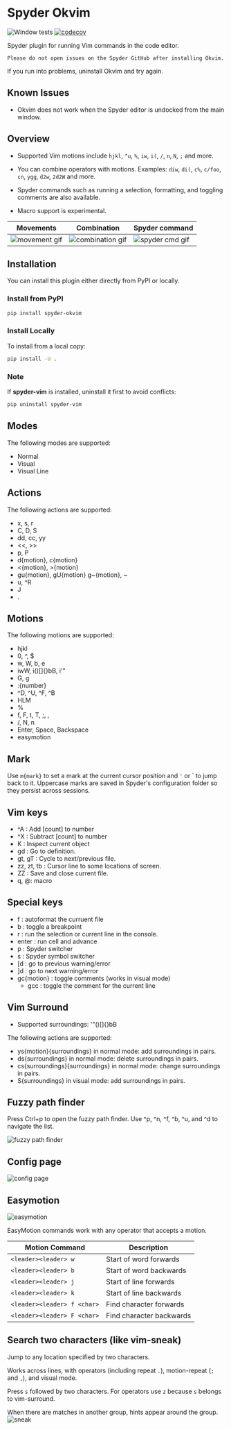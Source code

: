 # Spyder Okvim

![Window tests](https://github.com/ok97465/spyder_okvim/workflows/Windows%20tests/badge.svg)
[![codecov](https://codecov.io/gh/ok97465/spyder_okvim/branch/main/graph/badge.svg?token=7JIIKTOZMO)](https://codecov.io/gh/ok97465/spyder_okvim)

Spyder plugin for running Vim commands in the code editor.

```text
Please do not open issues on the Spyder GitHub after installing Okvim.
```

If you run into problems, uninstall Okvim and try again.

## Known Issues

- Okvim does not work when the Spyder editor is undocked from the main window.

## Overview

- Supported Vim motions include `hjkl`, `^u`, `%`, `iw`, `i(`, `/`, `n`, `N`, `;` and more.

- You can combine operators with motions. Examples: `diw`, `di(`, `c%`, `c/foo`, `cn`, `ygg`, `d2w`, `2d2W` and more.
  
- Spyder commands such as running a selection, formatting, and toggling comments are also available.

- Macro support is experimental.

| Movements | Combination | Spyder command |
|------|-------------|----------------|
|![movement gif](https://github.com/ok97465/spyder_okvim/raw/main/doc/ex_movement.gif) | ![combination gif](https://github.com/ok97465/spyder_okvim/raw/main/doc/ex_combination.gif) | ![spyder cmd gif](https://github.com/ok97465/spyder_okvim/raw/main/doc/ex_spyder_cmd.gif) |


## Installation

You can install this plugin either directly from PyPI or locally.

### Install from PyPI

```bash
pip install spyder-okvim
```

### Install Locally

To install from a local copy:

```bash
pip install -U .
```

### Note

If **spyder-vim** is installed, uninstall it first to avoid conflicts:

```bash
pip uninstall spyder-vim
```

## Modes

The following modes are supported:

- Normal
- Visual
- Visual Line

## Actions

The following actions are supported:

- x, s, r
- C, D, S
- dd, cc, yy
- <<, >>
- p, P
- d{motion}, c{motion}
- <{motion}, >{motion}
- gu{motion}, gU{motion} g~{motion}, ~
- u, ^R
- J
- .

## Motions

The following motions are supported:

- hjkl
- 0, ^, $
- w, W, b, e
- iwW, i()[]{}bB, i'"
- G, g
- :{number}
- ^D, ^U, ^F, ^B
- HLM
- %
- f, F, t, T, ;, ,
- /, N, n
- Enter, Space, Backspace
- easymotion

## Mark

Use `m{mark}` to set a mark at the current cursor position and `'` or \` to jump back to it. Uppercase marks are saved in Spyder's configuration folder so they persist across sessions.

## Vim keys

- ^A : Add [count] to number
- ^X : Subtract [count] to number
- K : Inspect current object
- gd : Go to definition.
- gt, gT : Cycle to next/previous file.
- zz, zt, tb : Cursor line to some locations of screen.
- ZZ : Save and close current file.
- q, @: macro

## Special keys

- <leader>f : autoformat the curruent file
- <leader>b : toggle a breakpoint
- <leader>r : run the selection or current line in the console.
- <leader>enter :  run cell and advance
- <leader>p : Spyder switcher
- <leader>s : Spyder symbol switcher
- [d : go to previous warning/error
- ]d : go to next warning/error
- gc{motion} : toggle comments (works in visual mode)
  - gcc : toggle the comment for the current line

## Vim Surround

- Supported surroundings: '"()[]{}bB

The following actions are supported:

- ys{motion}{surroundings} in normal mode: add surroundings in pairs.
- ds{surroundings} in normal mode: delete surroundings in pairs.
- cs{surroundings}{surroundings} in normal mode: change surroundings in pairs.
- S{surroundings} in visual mode: add surroundings in pairs.

## Fuzzy path finder

Press Ctrl+p to open the fuzzy path finder.
Use ^p, ^n, ^f, ^b, ^u, and ^d to navigate the list.

![fuzzy path finder](https://github.com/ok97465/spyder_okvim/raw/main/doc/path_finder.gif)

## Config page

![config page](https://github.com/ok97465/spyder_okvim/raw/main/doc/config_page.png)

## Easymotion

![easymotion](https://github.com/ok97465/spyder_okvim/raw/main/doc/easymotion.gif)

EasyMotion commands work with any operator that accepts a motion.

| Motion Command                      | Description                                                                                                    |
| ----------------------------------- | -------------------------------------------------------------------------------------------------------------- |
| `<leader><leader> w`                | Start of word forwards                                                                                         |
| `<leader><leader> b`                | Start of word backwards                                                                                        |
| `<leader><leader> j`                | Start of line forwards                                                                                         |
| `<leader><leader> k`                | Start of line backwards                                                                                        |
| `<leader><leader> f <char>`         | Find character forwards                                                                                        |
| `<leader><leader> F <char>`         | Find character backwards                                                                                       |

## Search two characters (like vim-sneak)

Jump to any location specified by two characters.

Works across lines, with operators (including repeat `.`), motion-repeat (`;` and `,`), and visual mode.

Press `s` followed by two characters.
For operators use `z` because `s` belongs to vim-surround.

When there are matches in another group, hints appear around the group.
![sneak](https://github.com/ok97465/spyder_okvim/raw/main/doc/sneak.gif)
